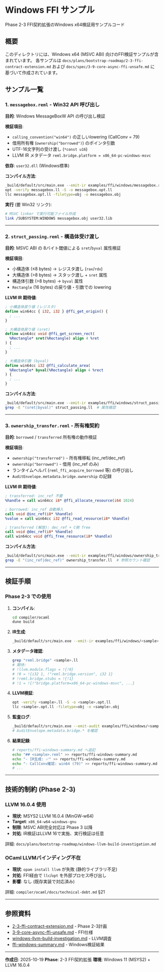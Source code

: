 # Windows FFI サンプル

Phase 2-3 FFI契約拡張のWindows x64検証用サンプルコード

## 概要

このディレクトリには、Windows x64 (MSVC ABI) 向けのFFI検証サンプルが含まれています。
各サンプルは `docs/plans/bootstrap-roadmap/2-3-ffi-contract-extension.md` および `docs/spec/3-9-core-async-ffi-unsafe.md` に基づいて作成されています。

## サンプル一覧

### 1. `messagebox.reml` - Win32 API 呼び出し

**目的**: Windows MessageBoxW API の呼び出し検証

**検証項目**:
- `calling_convention("win64")` の正しいlowering (CallConv = 79)
- 借用所有権 (`ownership("borrowed")`) のポインタ引数
- UTF-16文字列の受け渡し (`*const u16`)
- LLVM IR メタデータ `reml.bridge.platform = x86_64-pc-windows-msvc`

**依存**: `user32.dll` (Windows標準)

**コンパイル方法**:
```bash
_build/default/src/main.exe --emit-ir examples/ffi/windows/messagebox.reml
opt -verify messagebox.ll -S -o messagebox.opt.ll
llc messagebox.opt.ll -filetype=obj -o messagebox.obj
```

**実行** (要 Win32 リンク):
```bash
# MSVC linker で実行可能ファイル作成
link /SUBSYSTEM:WINDOWS messagebox.obj user32.lib
```

---

### 2. `struct_passing.reml` - 構造体受け渡し

**目的**: MSVC ABI の 8バイト閾値による `sret`/`byval` 属性検証

**検証項目**:
- 小構造体 (≤8 bytes) → レジスタ渡し (`rax`/`rdx`)
- 大構造体 (>8 bytes) → スタック渡し + `sret` 属性
- 構造体引数 (>8 bytes) → `byval` 属性
- `Rectangle` (16 bytes) の戻り値・引数での lowering

**LLVM IR 期待値**:
```llvm
; 小構造体戻り値 (レジスタ)
define win64cc { i32, i32 } @ffi_get_origin() {
  ; ...
}

; 大構造体戻り値 (sret)
define win64cc void @ffi_get_screen_rect(
  %Rectangle* sret(%Rectangle) align 4 %ret
) {
  ; ...
}

; 大構造体引数 (byval)
define win64cc i32 @ffi_calculate_area(
  %Rectangle* byval(%Rectangle) align 4 %rect
) {
  ; ...
}
```

**コンパイル方法**:
```bash
_build/default/src/main.exe --emit-ir examples/ffi/windows/struct_passing.reml
grep -E "(sret|byval)" struct_passing.ll  # 属性確認
```

---

### 3. `ownership_transfer.reml` - 所有権契約

**目的**: `borrowed` / `transferred` 所有権の動作検証

**検証項目**:
- `ownership("transferred")` - 所有権移転 (inc_ref/dec_ref)
- `ownership("borrowed")` - 借用 (inc_ref のみ)
- ランタイムヘルパ (`reml_ffi_acquire_borrowed` 等) の呼び出し
- `AuditEnvelope.metadata.bridge.ownership` の記録

**LLVM IR 期待値**:
```llvm
; transferred: inc_ref 不要
%handle = call win64cc i8* @ffi_allocate_resource(i64 1024)

; borrowed: inc_ref 自動挿入
call void @inc_ref(i8* %handle)
%value = call win64cc i32 @ffi_read_resource(i8* %handle)

; transferred (解放): dec_ref + C側 free
call void @dec_ref(i8* %handle)
call win64cc void @ffi_free_resource(i8* %handle)
```

**コンパイル方法**:
```bash
_build/default/src/main.exe --emit-ir examples/ffi/windows/ownership_transfer.reml
grep -E "(inc_ref|dec_ref)" ownership_transfer.ll  # 参照カウント確認
```

---

## 検証手順

### Phase 2-3 での使用

1. **コンパイル**:
   ```bash
   cd compiler/ocaml
   dune build
   ```

2. **IR生成**:
   ```bash
   _build/default/src/main.exe --emit-ir examples/ffi/windows/<sample>.reml
   ```

3. **メタデータ確認**:
   ```bash
   grep "reml.bridge" <sample>.ll
   # 期待:
   # !llvm.module.flags = !{!0}
   # !0 = !{i32 1, !"reml.bridge.version", i32 1}
   # !reml.bridge.stubs = !{!1}
   # !1 = !{!"bridge.platform=x86_64-pc-windows-msvc", ...}
   ```

4. **LLVM検証**:
   ```bash
   opt -verify <sample>.ll -S -o <sample>.opt.ll
   llc <sample>.opt.ll -filetype=obj -o <sample>.obj
   ```

5. **監査ログ**:
   ```bash
   _build/default/src/main.exe --emit-audit examples/ffi/windows/<sample>.reml
   # AuditEnvelope.metadata.bridge.* を確認
   ```

6. **結果記録**:
   ```bash
   # reports/ffi-windows-summary.md へ追記
   echo "## <sample>.reml" >> reports/ffi-windows-summary.md
   echo "- IR生成: ✅" >> reports/ffi-windows-summary.md
   echo "- CallConv確認: win64 (79)" >> reports/ffi-windows-summary.md
   # ...
   ```

---

## 技術的制約 (Phase 2-3)

### LLVM 16.0.4 使用

- **現状**: MSYS2 LLVM 16.0.4 (MinGW-w64)
- **Target**: `x86_64-w64-windows-gnu`
- **制限**: MSVC ABI完全対応は Phase 3 以降
- **対処**: IR検証はLLVM 16で実施、実行検証は任意

詳細: `docs/plans/bootstrap-roadmap/windows-llvm-build-investigation.md`

### OCaml LLVMバインディング不在

- **現状**: `opam install llvm` が失敗 (静的ライブラリ不足)
- **対処**: FFI経由で `llc`/`opt` を外部プロセス呼び出し
- **影響**: なし (既存実装で対応済み)

詳細: `compiler/ocaml/docs/technical-debt.md` §21

---

## 参照資料

- [2-3-ffi-contract-extension.md](../../../docs/plans/bootstrap-roadmap/2-3-ffi-contract-extension.md) - Phase 2-3計画
- [3-9-core-async-ffi-unsafe.md](../../../docs/spec/3-9-core-async-ffi-unsafe.md) - FFI仕様
- [windows-llvm-build-investigation.md](../../../docs/plans/bootstrap-roadmap/windows-llvm-build-investigation.md) - LLVM調査
- [ffi-windows-summary.md](../../../reports/ffi-windows-summary.md) - Windows検証結果

---

**作成日**: 2025-10-19
**Phase**: 2-3 FFI契約拡張
**環境**: Windows 11 (MSYS2) + LLVM 16.0.4
